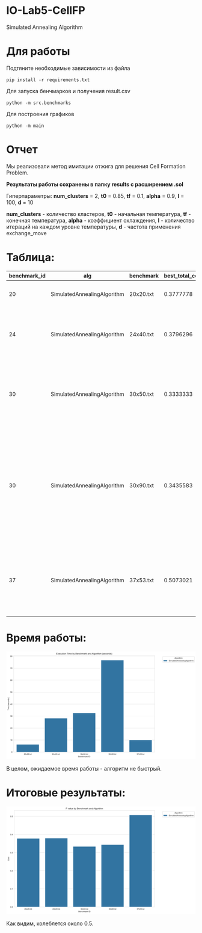 # IO-Lab5-CellFP

Simulated Annealing Algorithm

# Для работы
Подтяните необходимые зависимости из файла
```
pip install -r requirements.txt
```
Для запуска бенчмарков и получения result.csv
```
python -m src.benchmarks
```
Для построения графиков
```
python -m main
```

# **Отчет**

Мы реализовали метод имитации отжига для решения Cell Formation Problem.

**Результаты работы сохранены в папку results с расширением .sol**

Гиперпараметры: **num_clusters** = 2, **t0** = 0.85, **tf** = 0.1, **alpha** = 0.9, **l** = 100, **d** = 10

**num_clusters** - количество кластеров, **t0** - начальная температура, **tf** - конечная температура, **alpha** - коэффициент охлаждения, **l** - количество итераций на каждом уровне температуры, **d** - частота применения exchange_move

# **Таблица:**
| benchmark_id | alg                          | benchmark    | best_total_cost | avg_time_sec | best_parts                                                                                                 | best_machines                                                                                     |
|--------------|------------------------------|--------------|-----------------|--------------|-----------------------------------------------------------------------------------------------------------|--------------------------------------------------------------------------------------------------|
| 20           | SimulatedAnnealingAlgorithm  | 20x20.txt    | 0.3777778       | 6.3522193    | 2 1 1 0 0 2 1 1 2 1 0 2 0 0 0 0 0 0 2 2                                                                  | 2 1 0 2 1 1 2 2 2 0 0 0 0 0 1 0 0 1 1 1                                                         |
| 24           | SimulatedAnnealingAlgorithm  | 24x40.txt    | 0.3796296       | 28.0991674   | 0 1 2 3 3 2 0 1 4 2 1 2 4 4 2 5 0 3 0 0 1 4 2 3 1 3 3 1 0 3 0 1 4 5 2 5 5 3 5 4                          | 0 4 2 1 2 3 1 3 4 3 2 3 2 1 3 5 0 3 4 1 4 0 1 1                                                 |
| 30           | SimulatedAnnealingAlgorithm  | 30x50.txt    | 0.3333333       | 32.5569402   | 0 5 5 0 2 2 2 1 1 3 1 5 4 3 4 0 3 3 5 3 4 4 1 1 1 2 2 2 0 2 3 3 0 4 3 0 5 5 3 1 4 0 4 1 0 4 0 5 4 2      | 4 5 0 4 5 5 2 0 4 5 1 1 1 3 3 3 2 2 2 2 3 4 4 4 0 3 4 3 1 3                                     |
| 30           | SimulatedAnnealingAlgorithm  | 30x90.txt    | 0.3435583       | 76.6451461   | 0 1 1 8 1 1 1 2 3 4 4 4 0 5 2 0 6 7 1 7 2 2 8 5 0 9 9 4 0 7 0 5 7 9 6 4 5 8 9 2 4 1 0 3 1 1 5 6 4 9 2 8 5 0 6 8 9 5 3 9 4 9 6 8 3 5 3 2 8 3 3 0 2 7 9 2 6 6 6 8 7 8 7 4 7 7 3 3 3 6 | 10 10 3 8 10 10 10 10 10 10 2 10 10 3 10 10 2 10 2 6 2 7 10 2 4 1 4 0 5 10                     |
| 37           | SimulatedAnnealingAlgorithm  | 37x53.txt    | 0.5073021       | 10.0791128   | 0 0 1 0 0 1 0 0 1 0 0 0 0 1 0 1 0 1 0 0 0 0 0 0 0 1 1 1 1 1 1 1 1 1 1 1 1 1 1 1 0 0 0 0 0 1 0 0 1 1 1 1 1 | 1 0 1 1 0 1 1 0 1 1 1 1 0 1 0 1 1 0 0 0 1 1 0 1 1 1 1 1 1 1 0 1 0 0 0 0 0                       |

# **Время работы:**

![time_chart](plots/execution_time.png)

В целом, ожидаемое время работы - алгоритм не быстрый.

# **Итоговые результаты:**

![f_value](plots/f_value.png)

Как видим, колеблется около 0.5.

